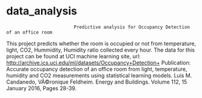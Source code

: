 # data_analysis
                             Predictive analysis for Occupancy Detection of an office room
This project predicts whether the room is occupied or not from temperature, light, CO2, Hummidity, Humidity ratio collected every hour. 
The data for this project can be found at UCI machine learning site, url: http://archive.ics.uci.edu/ml/datasets/Occupancy+Detection+
Publication: Accurate occupancy detection of an office room from light, temperature, humidity and CO2 measurements using statistical learning models. Luis M. Candanedo, VÃ©ronique Feldheim. Energy and Buildings. Volume 112, 15 January 2016, Pages 28-39.
